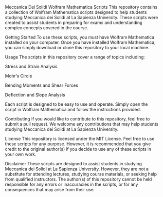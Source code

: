 Meccanica Dei Solidi Wolfram Mathematica Scripts
This repository contains a collection of Wolfram Mathematica scripts designed to help students studying Meccanica dei Solidi at La Sapienza University. These scripts were created to assist students in preparing for exams and understanding complex concepts covered in the course.

Getting Started
To use these scripts, you must have Wolfram Mathematica installed on your computer. Once you have installed Wolfram Mathematica, you can simply download or clone this repository to your local machine.

Usage
The scripts in this repository cover a range of topics including:


Stress and Strain Analysis

Mohr's Circle

Bending Moments and Shear Forces

Deflection and Slope Analysis

Each script is designed to be easy to use and operate. Simply open the script in Wolfram Mathematica and follow the instructions provided.

Contributing
If you would like to contribute to this repository, feel free to submit a pull request. We welcome any contributions that may help students studying Meccanica dei Solidi at La Sapienza University.

License
This repository is licensed under the MIT License. Feel free to use these scripts for any purpose. However, it is recommended that you give credit to the original author(s) if you decide to use any of these scripts in your own work.

Disclaimer
These scripts are designed to assist students in studying Meccanica dei Solidi at La Sapienza University. However, they are not a substitute for attending lectures, studying course materials, or seeking help from qualified instructors. The author(s) of this repository cannot be held responsible for any errors or inaccuracies in the scripts, or for any consequences that may arise from their use.
